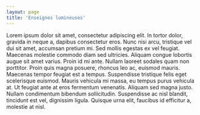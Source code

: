 ```yaml
---
layout: page
title: 'Enseignes lumineuses'
---
```


<p>
Lorem ipsum dolor sit amet, consectetur adipiscing elit. In tortor dolor, gravida in neque a, dapibus consectetur eros. Nunc nisi arcu, tristique vel dui sit amet, accumsan pretium mi. Sed mollis egestas ex vel feugiat. Maecenas molestie commodo diam sed ultricies. Aliquam congue lobortis augue sit amet varius. Proin id mi ante. Nullam laoreet sodales quam non porttitor. Proin quis magna posuere, rhoncus leo ac, euismod mauris. Maecenas tempor feugiat est a tempus. Suspendisse tristique felis eget scelerisque euismod. Mauris vehicula mi massa, eu tempus purus vehicula at. Ut feugiat ante at eros fermentum venenatis. Aliquam sed magna justo. Nullam condimentum bibendum sollicitudin. Suspendisse ac nisl blandit, tincidunt est vel, dignissim ligula. Quisque urna elit, faucibus id efficitur a, molestie at nisl.
</p>
